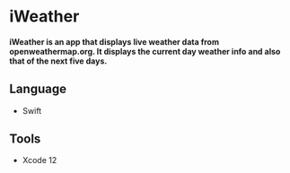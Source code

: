 # iWeather

#### iWeather is an app that displays live weather data from openweathermap.org. It displays the current day weather info and also that of the next five days.

## Language 
- Swift

## Tools 
- Xcode 12

